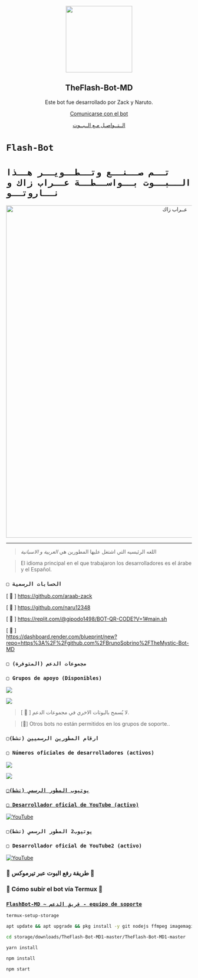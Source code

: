 <p align="center">
 <img width="180px" src="https://envs.sh/wHc.jpg" align="center"/>
 <h2 align="center">TheFlash-Bot-MD</h2>
 <p align="center">Este bot fue desarrollado por Zack y Naruto.</p>
</p>

<p align="center">
  <a href="https://api.whatsapp.com/send?phone=+265884756906&text=&text=.menu">Comunicarse con el bot</a>

<p align="center">
  <a href="https://api.whatsapp.com/send?phone=+265884756906&text=&text=.اوامر">الــتــواصـل مـع الــبــوت</a>

# `Flash-Bot` 

# `تــم صــنــع وتــطــويــر هــذا الــبــوت بــواســطــة عــراب زاك و نــاروتــو` 
<p align="center">
<img src="https://envs.sh/06H.jpg" alt="⁨عــراب زاك⁩" width="900"/>
</p>

------------------

> اللغه الرئيسيه التي اشتغل عليها المطورين هي *العربية و الاسبانية*


> El idioma principal en el que trabajaron los desarrolladores es el árabe y el Español.
### `▢ الحسابات الرسمية`

[ 🔗 ] https://github.com/araab-zack

[ 🔗 ] https://github.com/naru12348

[ 🔗 ] https://replit.com/@gipodo1498/BOT-QR-CODE?V=1#main.sh

[ 🔗 ]  
https://dashboard.render.com/blueprint/new?repo=https%3A%2F%2Fgithub.com%2FBrunoSobrino%2FTheMystic-Bot-MD

### `▢ مجموعات الدعم (المتوفرة)`
### `▢ Grupos de apoyo (Disponibles)`

 <a href="https://chat.whatsapp.com/H93YpO0LkJNHoTmtIhcL1z" target="blank"><img src="https://img.shields.io/badge/SUPPORT_GROUP_(AR)-25D366?style=for-the-badge&logo=whatsapp&logoColor=white" /></a>

<a href="https://chat.whatsapp.com/H93YpO0LkJNHoTmtIhcL1z" target="blank"><img src="https://img.shields.io/badge/SUPPORT_GROUP_(ES)_-25D366?style=for-the-badge&logo=whatsapp&logoColor=white" /></a>

> [ 📌 ] لا يُسمح بالبوتات الاخري في مجموعات الدعم.

> [📌] Otros bots no están permitidos en los grupos de soporte..

 ### `▢ارقام المطورين الرسميين (نشط)`

### `▢ Números oficiales de desarrolladores (activos)`


<a href="https://api.whatsapp.com/send/?phone=972546887176&text=/estado&type=phone_number&app_absent=0" target="blank"><img src="https://img.shields.io/badge/Owner_Bot-25D366?style=for-the-badge&logo=whatsapp&logoColor=white" />

<a href="https://api.whatsapp.com/send/?phone=201224563219&text=/estado&type=phone_number&app_absent=0" target="blank"><img src="https://img.shields.io/badge/Owner_Bot2-25D366?style=for-the-badge&logo=whatsapp&logoColor=white" />

### `▢يوتيوب المطور الرسمي (نشط)`

### `▢ Desarrollador oficial de YouTube (activo)`

<a href="https://www.youtube.com/@Zack_247">
<img src="https://img.shields.io/badge/YouTube-FF0000?style=for-the-badge&logo=youtube&logoColor=white" alt="YouTube">
</a>

### `▢يوتيوب2 المطور الرسمي (نشط)`

### `▢ Desarrollador oficial de YouTube2 (activo)`

<a href="https://www.youtube.com/@Zack_247">
<img src="https://img.shields.io/badge/YouTube-FF0000?style=for-the-badge&logo=youtube&logoColor=white" alt="YouTube">
</a>



### 📁 طريقة رفع البوت عبر تيرموكس 🙌
### 📁 Cómo subir el bot vía Termux 🙌
### [`FlashBot-MD ~ فريق الدعم - equipo de soporte`](https://api.whatsapp.com/send/?phone=972546887176&text=/estado&type=phone_number&app_absent=0)
```bash
termux-setup-storage
```
```bash
apt update && apt upgrade && pkg install -y git nodejs ffmpeg imagemagick yarn
```
```bash
cd storage/downloads/TheFlash-Bot-MD1-master/TheFlash-Bot-MD1-master 
```
```bash
yarn install
```
```bash
npm install
```
```bash
npm start
```
